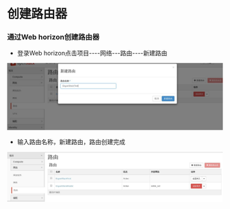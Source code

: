 # 创建路由器

### 通过Web horizon创建路由器

* 登录Web horizon点击项目----网络---路由----新建路由

![Router_Create](../Picture/router_create1.jpg)

* 输入路由名称，新建路由，路由创建完成

![Router_Create](../Picture/router_create2.jpg)




